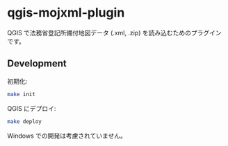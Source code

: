 # qgis-mojxml-plugin

QGIS で法務省登記所備付地図データ (.xml, .zip) を読み込むためのプラグインです。

## Development

初期化:

```bash
make init
```

QGIS にデプロイ:

```bash
make deploy
```

Windows での開発は考慮されていません。

